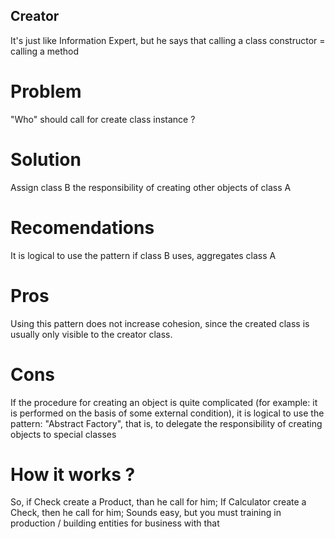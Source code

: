 ## Creator 

It's just like Information Expert, but he says that calling a class constructor = calling a method

# Problem

"Who" should call for create class instance ?

# Solution

Assign class B the responsibility of creating other objects of class A

# Recomendations

It is logical to use the pattern if class B uses, aggregates class A

# Pros

Using this pattern does not increase cohesion, since the created class is usually only visible to the creator class.

# Cons

If the procedure for creating an object is quite complicated (for example: it is performed on the basis of some external condition), it is logical to use the pattern: "Abstract Factory", that is, to delegate the responsibility of creating objects to special classes

# How it works ?

So, if Check create a Product, than he call for him; If Calculator create a Check, then he call for him; Sounds easy, but you must training in production / building entities for business with that